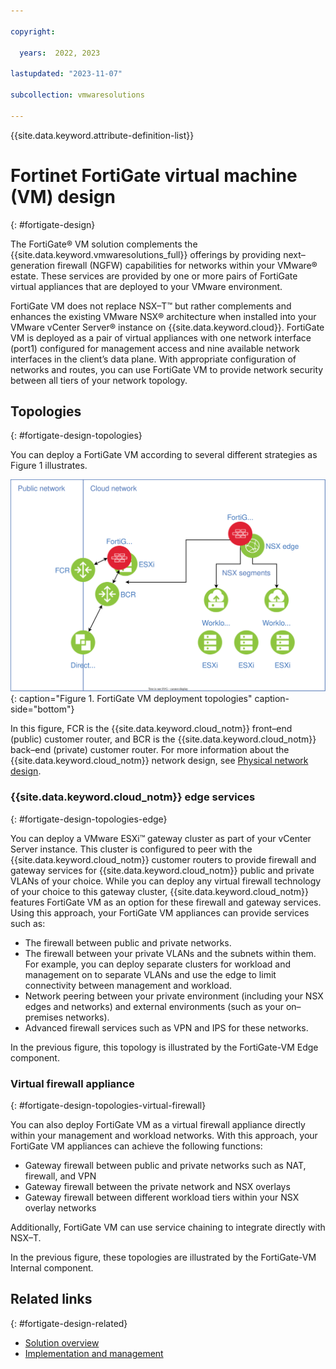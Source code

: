```yaml
---

copyright:

  years:  2022, 2023

lastupdated: "2023-11-07"

subcollection: vmwaresolutions

---
```


{{site.data.keyword.attribute-definition-list}}

# Fortinet FortiGate virtual machine (VM) design
{: #fortigate-design}

The FortiGate® VM solution complements the {{site.data.keyword.vmwaresolutions_full}} offerings by providing next–generation firewall (NGFW) capabilities for networks within your VMware® estate. These services are provided by one or more pairs of FortiGate virtual appliances that are deployed to your VMware environment.

FortiGate VM does not replace NSX–T™ but rather complements and enhances the existing VMware NSX® architecture when installed into your VMware vCenter Server® instance on {{site.data.keyword.cloud}}. FortiGate VM is deployed as a pair of virtual appliances with one network interface (port1) configured for management access and nine available network interfaces in the client’s data plane. With appropriate configuration of networks and routes, you can use FortiGate VM to provide network security between all tiers of your network topology.

## Topologies
{: #fortigate-design-topologies}

You can deploy a FortiGate VM according to several different strategies as Figure 1 illustrates.

![FortiGate VM deployment topologies](../../images/fortigate-vm.svg "FortiGate VM deployment topologies"){: caption="Figure 1. FortiGate VM deployment topologies" caption-side="bottom"}

In this figure, FCR is the {{site.data.keyword.cloud_notm}} front–end (public) customer router, and BCR is the {{site.data.keyword.cloud_notm}} back–end (private) customer router. For more information about the {{site.data.keyword.cloud_notm}} network design, see [Physical network design](/docs/vmwaresolutions?topic=vmwaresolutions-design_physicalinfrastructure).

### {{site.data.keyword.cloud_notm}} edge services
{: #fortigate-design-topologies-edge}

You can deploy a VMware ESXi™ gateway cluster as part of your vCenter Server instance. This cluster is configured to peer with the {{site.data.keyword.cloud_notm}} customer routers to provide firewall and gateway services for {{site.data.keyword.cloud_notm}} public and private VLANs of your choice. While you can deploy any virtual firewall technology of your choice to this gateway cluster, {{site.data.keyword.cloud_notm}} features FortiGate VM as an option for these firewall and gateway services. Using this approach, your FortiGate VM appliances can provide services such as:

* The firewall between public and private networks.
* The firewall between your private VLANs and the subnets within them. For example, you can deploy separate clusters for workload and management on to separate VLANs and use the edge to limit connectivity between management and workload.
* Network peering between your private environment (including your NSX edges and networks) and external environments (such as your on–premises networks).
* Advanced firewall services such as VPN and IPS for these networks.

In the previous figure, this topology is illustrated by the FortiGate-VM Edge component.

### Virtual firewall appliance
{: #fortigate-design-topologies-virtual-firewall}

You can also deploy FortiGate VM as a virtual firewall appliance directly within your management and workload networks. With this approach, your FortiGate VM appliances can achieve the following functions:

* Gateway firewall between public and private networks such as NAT, firewall, and VPN
* Gateway firewall between the private network and NSX overlays
* Gateway firewall between different workload tiers within your NSX overlay networks

Additionally, FortiGate VM can use service chaining to integrate directly with NSX–T.

In the previous figure, these topologies are illustrated by the FortiGate-VM Internal component.

## Related links
{: #fortigate-design-related}

* [Solution overview](/docs/vmwaresolutions?topic=vmwaresolutions-fortigate-overview)
* [Implementation and management](/docs/vmwaresolutions?topic=vmwaresolutions-fortigate-implementation)
